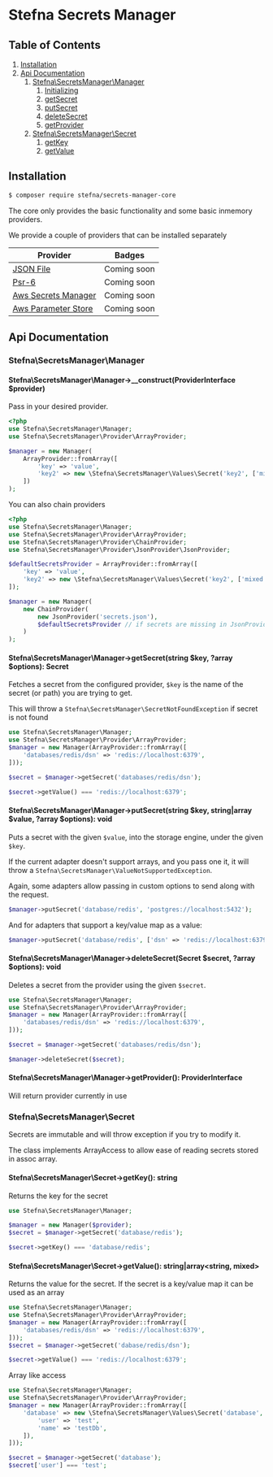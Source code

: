 # Stefna Secrets Manager

## Table of Contents

1. [Installation](#installation)
2. [Api Documentation](#api-documentation)
	1. [Stefna\SecretsManager\Manager](#manager-class)
		1. [Initializing](#manager-constructor)
		2. [getSecret](#manager-getSecret)
		3. [putSecret](#manager-putSecret)
		4. [deleteSecret](#manager-deleteSecret)
		5. [getProvider](#manager-getProvider)
	2. [Stefna\SecretsManager\Secret](#secret-class)
		1. [getKey](#secret-getKey)
		1. [getValue](#secret-getValue)

## Installation

```bash
$ composer require stefna/secrets-manager-core
```

The core only provides the basic functionality and some basic inmemory providers. 

We provide a couple of providers that can be installed separately 

| Provider | Badges |
| -------------- | -------- |
| [JSON File](https://www.github.com/stefna/secrets-manager/tree/main/packages/json-provider/) | Coming soon |
| [Psr-6](https://www.github.com/stefna/secrets-manager/tree/main/packages/psr-6-provider/) | Coming soon |
| [Aws Secrets Manager](https://www.github.com/stefna/secrets-manager/tree/main/packages/aws-secrets-manager-provider/) | Coming soon |
| [Aws Parameter Store](https://www.github.com/stefna/secrets-manager/tree/main/packages/aws-parameter-store-provider/) | Coming soon |

## Api Documentation

<a name="manager-class" />

### Stefna\SecretsManager\Manager

<a name="manager-constructor" />

#### Stefna\SecretsManager\Manager->__construct(ProviderInterface $provider)

Pass in your desired provider.

```php
<?php
use Stefna\SecretsManager\Manager;
use Stefna\SecretsManager\Provider\ArrayProvider;

$manager = new Manager(
	ArrayProvider::fromArray([
		'key' => 'value',
		'key2' => new \Stefna\SecretsManager\Values\Secret('key2', ['mixed' => 'value'], ['stage' => 'dev'])
	])
);
```

You can also chain providers

```php
<?php
use Stefna\SecretsManager\Manager;
use Stefna\SecretsManager\Provider\ArrayProvider;
use Stefna\SecretsManager\Provider\ChainProvider;
use Stefna\SecretsManager\Provider\JsonProvider\JsonProvider;

$defaultSecretsProvider = ArrayProvider::fromArray([
	'key' => 'value',
	'key2' => new \Stefna\SecretsManager\Values\Secret('key2', ['mixed' => 'value'], ['stage' => 'dev'])
]); 

$manager = new Manager(
    new ChainProvider(
        new JsonProvider('secrets.json'),
        $defaultSecretsProvider // if secrets are missing in JsonProvider will fallback to defaultProvider
    )
);
```

<a name="manager-getSecret" />

#### Stefna\SecretsManager\Manager->getSecret(string $key, ?array $options): Secret

Fetches a secret from the configured provider, `$key` is the name of the secret (or path) you are trying to get.

This will throw a `Stefna\SecretsManager\SecretNotFoundException` if secret is not found

```php
use Stefna\SecretsManager\Manager;
use Stefna\SecretsManager\Provider\ArrayProvider;
$manager = new Manager(ArrayProvider::fromArray([
	'databases/redis/dsn' => 'redis://localhost:6379',
])); 

$secret = $manager->getSecret('databases/redis/dsn');

$secret->getValue() === 'redis://localhost:6379';
```

<a name="manager-putSecret" />

#### Stefna\SecretsManager\Manager->putSecret(string $key, string|array $value, ?array $options): void

Puts a secret with the given `$value`, into the storage engine, under the given `$key`.

If the current adapter doesn't support arrays, and you pass one it, it will throw a `Stefna\SecretsManager\ValueNotSupportedException`.

Again, some adapters allow passing in custom options to send along with the request.

```php
$manager->putSecret('database/redis', 'postgres://localhost:5432');
```

And for adapters that support a key/value map as a value:

```php
$manager->putSecret('database/redis', ['dsn' => 'redis://localhost:6379', 'password' => 'my_super_strong_password']);
```

<a name="manager-deleteSecret" />

#### Stefna\SecretsManager\Manager->deleteSecret(Secret $secret, ?array $options): void

Deletes a secret from the provider using the given `$secret`.

```php
use Stefna\SecretsManager\Manager;
use Stefna\SecretsManager\Provider\ArrayProvider;
$manager = new Manager(ArrayProvider::fromArray([
	'databases/redis/dsn' => 'redis://localhost:6379',
])); 

$secret = $manager->getSecret('databases/redis/dsn');

$manager->deleteSecret($secret);
```

<a name="manager-getProvider" />

#### Stefna\SecretsManager\Manager->getProvider(): ProviderInterface

Will return provider currently in use

<a name="secret-class" />

### Stefna\SecretsManager\Secret

Secrets are immutable and will throw exception if you try to modify it.

The class implements ArrayAccess to allow ease of reading secrets stored in assoc array.

<a name="secret-getKey" />

#### Stefna\SecretsManager\Secret->getKey(): string

Returns the key for the secret

```php
use Stefna\SecretsManager\Manager;

$manager = new Manager($provider);
$secret = $manager->getSecret('database/redis');

$secret->getKey() === 'database/redis';
```

<a name="secret-getValue" />

#### Stefna\SecretsManager\Secret->getValue(): string|array<string, mixed>

Returns the value for the secret. If the secret is a key/value map it can be used as an array

```php
use Stefna\SecretsManager\Manager;
use Stefna\SecretsManager\Provider\ArrayProvider;
$manager = new Manager(ArrayProvider::fromArray([
	'databases/redis/dsn' => 'redis://localhost:6379',
])); 
$secret = $manager->getSecret('dabase/redis/dsn');

$secret->getValue() === 'redis://localhost:6379';
```

Array like access
```php
use Stefna\SecretsManager\Manager;
use Stefna\SecretsManager\Provider\ArrayProvider;
$manager = new Manager(ArrayProvider::fromArray([
	'database' => new \Stefna\SecretsManager\Values\Secret('database', [
		'user' => 'test',
		'name' => 'testDb',
	]),
]));

$secret = $manager->getSecret('database');
$secret['user'] === 'test';
```
